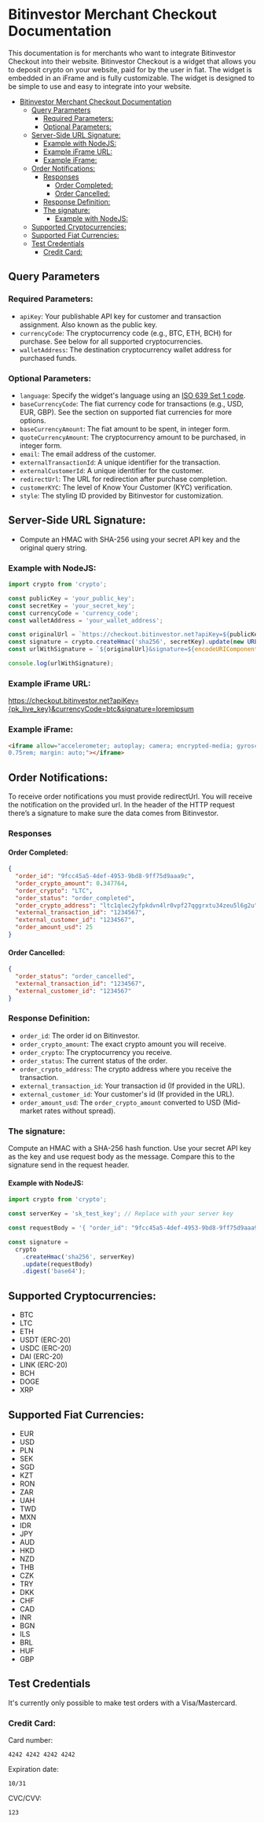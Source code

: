 # Bitinvestor Merchant Checkout Documentation

This documentation is for merchants who want to integrate Bitinvestor Checkout into their website. Bitinvestor Checkout is a widget that allows you to deposit crypto on your website, paid for by the user in fiat. The widget is embedded in an iFrame and is fully customizable. The widget is designed to be simple to use and easy to integrate into your website.


- [Bitinvestor Merchant Checkout Documentation](#bitinvestor-merchant-checkout-documentation)
  - [Query Parameters](#query-parameters)
    - [Required Parameters:](#required-parameters)
    - [Optional Parameters:](#optional-parameters)
  - [Server-Side URL Signature:](#server-side-url-signature)
    - [Example with NodeJS:](#example-with-nodejs)
    - [Example iFrame URL:](#example-iframe-url)
    - [Example iFrame:](#example-iframe)
  - [Order Notifications:](#order-notifications)
    - [Responses](#responses)
      - [Order Completed:](#order-completed)
      - [Order Cancelled:](#order-cancelled)
    - [Response Definition:](#response-definition)
    - [The signature:](#the-signature)
      - [Example with NodeJS:](#example-with-nodejs-1)
  - [Supported Cryptocurrencies:](#supported-cryptocurrencies)
  - [Supported Fiat Currencies:](#supported-fiat-currencies)
  - [Test Credentials](#test-credentials)
    - [Credit Card:](#credit-card)

## Query Parameters

### Required Parameters:

- `apiKey`: Your publishable API key for customer and transaction assignment. Also known as the public key.
- `currencyCode`: The cryptocurrency code (e.g., BTC, ETH, BCH) for purchase. See below for all supported cryptocurrencies.
- `walletAddress`: The destination cryptocurrency wallet address for purchased funds.

### Optional Parameters:

- `language`: Specify the widget's language using an [ISO 639 Set 1 code](https://en.wikipedia.org/wiki/List_of_ISO_639_language_codes).
- `baseCurrencyCode`: The fiat currency code for transactions (e.g., USD, EUR, GBP). See the section on supported fiat currencies for more options.
- `baseCurrencyAmount`: The fiat amount to be spent, in integer form.
- `quoteCurrencyAmount`: The cryptocurrency amount to be purchased, in integer form.
- `email`: The email address of the customer.
- `externalTransactionId`: A unique identifier for the transaction.
- `externalCustomerId`: A unique identifier for the customer.
- `redirectUrl`: The URL for redirection after purchase completion.
- `customerKYC`: The level of Know Your Customer (KYC) verification.
- `style`: The styling ID provided by Bitinvestor for customization.


## Server-Side URL Signature:

- Compute an HMAC with SHA-256 using your secret API key and the original query string.

### Example with NodeJS:

```javascript
import crypto from 'crypto';

const publicKey = 'your_public_key';
const secretKey = 'your_secret_key';
const currencyCode = 'currency_code';
const walletAddress = 'your_wallet_address';

const originalUrl = `https://checkout.bitinvestor.net?apiKey=${publicKey}&currencyCode=${currencyCode}&walletAddress=${walletAddress}`;
const signature = crypto.createHmac('sha256', secretKey).update(new URL(originalUrl).search).digest('base64');
const urlWithSignature = `${originalUrl}&signature=${encodeURIComponent(signature)}`;

console.log(urlWithSignature);
```

### Example iFrame URL:

https://checkout.bitinvestor.net?apiKey={pk_live_key}&currencyCode=btc&signature=loremipsum 


### Example iFrame:

```html
<iframe allow="accelerometer; autoplay; camera; encrypted-media; gyroscope; payment; clipboard-read; clipboard-write" src="https://checkout.bitinvestor.net?apiKey={pk_live_key}&currencyCode=btc&signature=lorem" title="Buy crypto with Bitinvestor" style="height: 585px; width: 445px; border-radius: 
0.75rem; margin: auto;"></iframe>
```

## Order Notifications:
To receive order notifications you must provide redirectUrl. You will receive the notification on the provided url. In the header of the HTTP request there’s a signature to make sure the data comes from Bitinvestor. 

### Responses

#### Order Completed:

```json
{
  "order_id": "9fcc45a5-4def-4953-9bd8-9ff75d9aaa9c",
  "order_crypto_amount": 0.347764,
  "order_crypto": "LTC",
  "order_status": "order_completed",
  "order_crypto_address": "ltc1qlec2yfpkdvn4lr0vpf27qggrxtu34zeu5l6g2u",
  "external_transaction_id": "1234567",
  "external_customer_id": "1234567",
  "order_amount_usd": 25
}
```

#### Order Cancelled:

```json
{
  "order_status": "order_cancelled",
  "external_transaction_id": "1234567",
  "external_customer_id": "1234567"
}
```

### Response Definition:

- `order_id`: The order id on Bitinvestor.
- `order_crypto_amount`: The exact crypto amount you will receive.
- `order_crypto`: The cryptocurrency you receive.
- `order_status`: The current status of the order.
- `order_crypto_address`: The crypto address where you receive the transaction.
- `external_transaction_id`: Your transaction id (If provided in the URL).
- `external_customer_id`: Your customer's id (If provided in the URL).
- `order_amount_usd`: The `order_crypto_amount` converted to USD (Mid-market rates without spread).

### The signature:

Compute an HMAC with a SHA-256 hash function. Use your secret API key as the key and use request body as the message. Compare this to the signature send in the request header.

#### Example with NodeJS:

```javascript
import crypto from 'crypto';

const serverKey = 'sk_test_key'; // Replace with your server key

const requestBody = '{ "order_id": "9fcc45a5-4def-4953-9bd8-9ff75d9aaa9c"}'

const signature =
  crypto
    .createHmac('sha256', serverKey)
    .update(requestBody)
    .digest('base64'); 
```

## Supported Cryptocurrencies:
- BTC
- LTC
- ETH
- USDT (ERC-20)
- USDC (ERC-20)
- DAI (ERC-20)
- LINK (ERC-20)
- BCH
- DOGE
- XRP

## Supported Fiat Currencies:
- EUR
- USD
- PLN
- SEK
- SGD
- KZT
- RON
- ZAR
- UAH
- TWD
- MXN
- IDR
- JPY
- AUD
- HKD
- NZD
- THB
- CZK
- TRY
- DKK
- CHF
- CAD
- INR
- BGN
- ILS
- BRL
- HUF
- GBP

## Test Credentials

It's currently only possible to make test orders with a Visa/Mastercard.

### Credit Card:

Card number: 
```plaintext
4242 4242 4242 4242
```
Expiration date: 
```plaintext
10/31
```
CVC/CVV: 
```plaintext
123
```

